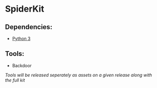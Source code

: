 # SpiderKit

## Dependencies:

* <a href="https://www.python.org/downloads/" target="_blank">Python 3</a>

## Tools:

* Backdoor

*Tools will be released seperately as assets on a given release along with the full kit*
